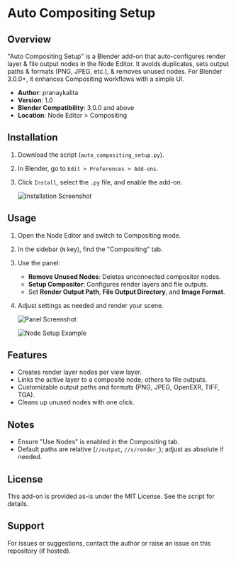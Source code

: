 # Auto Compositing Setup

## Overview
"Auto Compositing Setup" is a Blender add-on that auto-configures render layer & file output nodes in the Node Editor. It avoids duplicates, sets output paths & formats (PNG, JPEG, etc.), & removes unused nodes. For Blender 3.0.0+, it enhances Compositing workflows with a simple UI.

- **Author**: pranaykalita
- **Version**: 1.0
- **Blender Compatibility**: 3.0.0 and above
- **Location**: Node Editor > Compositing

## Installation
1. Download the script (`auto_compositing_setup.py`).
2. In Blender, go to `Edit > Preferences > Add-ons`.
3. Click `Install`, select the `.py` file, and enable the add-on.

   ![Installation Screenshot](images/installation.png)

## Usage
1. Open the Node Editor and switch to Compositing mode.
2. In the sidebar (`N` key), find the "Compositing" tab.
3. Use the panel:
   - **Remove Unused Nodes**: Deletes unconnected compositor nodes.
   - **Setup Compositor**: Configures render layers and file outputs.
   - Set **Render Output Path**, **File Output Directory**, and **Image Format**.
4. Adjust settings as needed and render your scene.

   ![Panel Screenshot](images/panel.png)

   ![Node Setup Example](images/node_setup.png)

## Features
- Creates render layer nodes per view layer.
- Links the active layer to a composite node; others to file outputs.
- Customizable output paths and formats (PNG, JPEG, OpenEXR, TIFF, TGA).
- Cleans up unused nodes with one click.

## Notes
- Ensure "Use Nodes" is enabled in the Compositing tab.
- Default paths are relative (`//output`, `//x/render_`); adjust as absolute if needed.

## License
This add-on is provided as-is under the MIT License. See the script for details.

## Support
For issues or suggestions, contact the author or raise an issue on this repository (if hosted).
